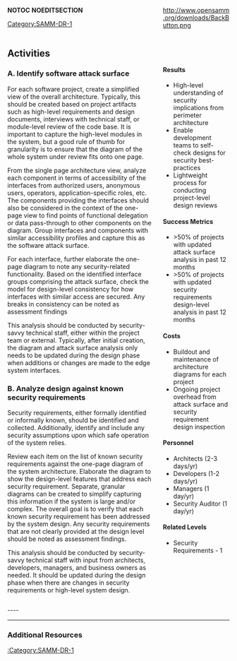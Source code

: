 <div style="float:left; width:65%;">

</div>

<div style="float:right; width:30%;">

[<http://www.opensamm.org/downloads/BackButton.png>](http://www.owasp.org/index.php/SAMM_-_Verification)

</div>

<div style="width:100%; float:left;">

<div style="width:30%; float:right; padding-top:50px; padding-left:10px;">

#### Results

  - High-level understanding of security implications from perimeter
    architecture
  - Enable development teams to self-check designs for security
    best-practices
  - Lightweight process for conducting project-level design reviews

#### Success Metrics

  - \>50% of projects with updated attack surface analysis in past 12
    months
  - \>50% of projects with updated security requirements design-level
    analysis in past 12 months

#### Costs

  - Buildout and maintenance of architecture diagrams for each project
  - Ongoing project overhead from attack surface and security
    requirement design inspection

#### Personnel

  - Architects (2-3 days/yr)
  - Developers (1-2 days/yr)
  - Managers (1 day/yr)
  - Security Auditor (1 day/yr)

#### Related Levels

  - Security Requirements - 1

</div>

<div style="float:left; width:65%;">

## Activities

### A. Identify software attack surface

For each software project, create a simplified view of the overall
architecture. Typically, this should be created based on project
artifacts such as high-level requirements and design documents,
interviews with technical staff, or module-level review of the code
base. It is important to capture the high-level modules in the system,
but a good rule of thumb for granularity is to ensure that the diagram
of the whole system under review fits onto one page.

From the single page architecture view, analyze each component in terms
of accessibility of the interfaces from authorized users, anonymous
users, operators, application-specific roles, etc. The components
providing the interfaces should also be considered in the context of the
one-page view to find points of functional delegation or data
pass-through to other components on the diagram. Group interfaces and
components with similar accessibility profiles and capture this as the
software attack surface.

For each interface, further elaborate the one-page diagram to note any
security-related functionality. Based on the identified interface groups
comprising the attack surface, check the model for design-level
consistency for how interfaces with similar access are secured. Any
breaks in consistency can be noted as assessment findings

This analysis should be conducted by security-savvy technical staff,
either within the project team or external. Typically, after initial
creation, the diagram and attack surface analysis only needs to be
updated during the design phase when additions or changes are made to
the edge system interfaces.

### B. Analyze design against known security requirements

Security requirements, either formally identified or informally known,
should be identified and collected. Additionally, identify and include
any security assumptions upon which safe operation of the system relies.

Review each item on the list of known security requirements against the
one-page diagram of the system architecture. Elaborate the diagram to
show the design-level features that address each security requirement.
Separate, granular diagrams can be created to simplify capturing this
information if the system is large and/or complex. The overall goal is
to verify that each known security requirement has been addressed by the
system design. Any security requirements that are not clearly provided
at the design level should be noted as assessment findings.

This analysis should be conducted by security-savvy technical staff with
input from architects, developers, managers, and business owners as
needed. It should be updated during the design phase when there are
changes in security requirements or high-level system design.

</div>

</div>

<div style="float:left; width:100%;">




\----

-----

### Additional Resources

[:Category:SAMM-DR-1](:Category:SAMM-DR-1 "wikilink")

</div>

__NOTOC__ __NOEDITSECTION__

[Category:SAMM-DR-1](Category:SAMM-DR-1 "wikilink")